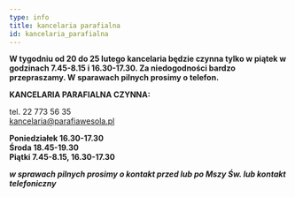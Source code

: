 ```yaml
---
type: info
title: kancelaria parafialna
id: kancelaria_parafialna
---
```

**W tygodniu od 20 do 25 lutego kancelaria będzie czynna tylko w piątek w godzinach 7.45-8.15 i 16.30-17.30. Za niedogodności bardzo przepraszamy. W sparawach pilnych prosimy o telefon.**

**KANCELARIA PARAFIALNA CZYNNA:**

tel. 22 773 56 35\
kancelaria@parafiawesola.pl

**Poniedziałek 16.30-17.30**\
**Środa 18.45-19.30**\
**Piątki 7.45-8.15, 16.30-17.30**

***w sprawach pilnych prosimy o kontakt przed lub po Mszy Św. lub kontakt telefoniczny***